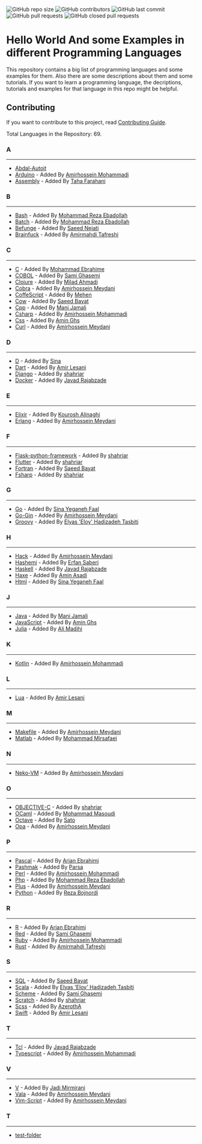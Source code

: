 <p>
<img alt="GitHub repo size" src="https://img.shields.io/github/repo-size/BlackIQ/Hello-World">
<img alt="GitHub contributors" src="https://img.shields.io/github/contributors/BlackIQ/Hello-World">
<img alt="GitHub last commit" src="https://img.shields.io/github/last-commit/BlackIQ/Hello-World">
<img alt="GitHub pull requests" src="https://img.shields.io/github/issues-pr/BlackIQ/Hello-World">
<img alt="GitHub closed pull requests" src="https://img.shields.io/github/issues-pr-closed/BlackIQ/Hello-World">
</p>

# Hello World And some Examples in different Programming Languages

This repository contains a big list of programming languages and some examples for them. Also there are some descriptions about them and some tutorials. If you want to learn a programming language, the decriptions, tutorials and examples for that language in this repo might be helpful.

## Contributing
If you want to contribute to this project, read [Contributing Guide](CONTRIBUTING.md).

Total Languages in the Repository: 69.


### A

---

- [Abdal-Autoit](/Abdal-Autoit)
- [Arduino](/Arduino) - Added By [Amirhossein Mohammadi](https://github.com/BlackIQ)
- [Assembly](/Assembly) - Added By [Taha Farahani](https://github.com/tahacodes)


### B

---

- [Bash](/Bash) - Added By [Mohammad Reza Ebadollah](https://github.com/ebad84)
- [Batch](/Batch) - Added By [Mohammad Reza Ebadollah](https://github.com/ebad84)
- [Befunge](/Befunge) - Added By [Saeed Nejati](https://github.com/saeednj)
- [Brainfuck](/Brainfuck) - Added By [Amirmahdi Tafreshi](https://github.com/mr-tafreshi)


### C

---

- [C](/C) - Added By [Mohammad Ebrahime](https://github.com/moheb2000)
- [COBOL](/COBOL) - Added By [Sami Ghasemi](https://github.com/sami2020pro)
- [Clojure](/Clojure) - Added By [Milad Ahmadi](https://github.com/Mildroid)
- [Cobra](/Cobra) - Added By [Amirhossein Meydani](https://github.com/amireshoon)
- [CoffeScript](/CoffeScript) - Added By [Mehen](https://github.com/mehanalavimajd)
- [Cow](/Cow) - Added By [Saeed Bayat](https://github.com/01shadowalker01)
- [Cpp](/Cpp) - Added By [Mani Jamali](https://github.com/manijamali2003)
- [Csharp](/Csharp) - Added By [Amirhossein Mohammadi](https://github.com/BlackIQ)
- [Css](/Css) - Added By [Amin Ghs](https://github.com/aminghs)
- [Curl](/Curl) - Added By [Amirhossein Meydani](https://github.com/amireshoon)


### D

---

- [D](/D) - Added By [Sina](https://github.com/sina-devel)
- [Dart](/Dart) - Added By [Amir Lesani](https://github.com/xenups)
- [Django](/Django) - Added By [shahriar](https://github.com/shahriaarrr)
- [Docker](/Docker) - Added By [Javad Rajabzade](https://github.com/Ja7adR)


### E

---

- [Elixir](/Elixir) - Added By [Kourosh Alinaghi](https://github.com/KouroshAlinaghi)
- [Erlang](/Erlang) - Added By [Amirhossein Meydani](https://github.com/amireshoon)


### F

---

- [Flask-python-framework](/Flask-python-framework) - Added By [shahriar](https://github.com/shahriaarrr)
- [Flutter](/Flutter) - Added By [shahriar](https://github.com/shahriaarrr)
- [Fortran](/Fortran) - Added By [Saeed Bayat](https://github.com/01shadowalker01)
- [Fsharp](/Fsharp) - Added By [shahriar](https://github.com/shahriaarrr)


### G

---

- [Go](/Go) - Added By [Sina Yeganeh Faal](https://github.com/SinaYeganeh0-0)
- [Go-Gin](/Go-Gin) - Added By [Amirhossein Meydani](https://github.com/amireshoon)
- [Groovy](/Groovy) - Added By [Elyas 'Eloy' Hadizadeh Tasbiti](https://github.com/elyashadizadeh)


### H

---

- [Hack](/Hack) - Added By [Amirhossein Meydani](https://github.com/amireshoon)
- [Hashemi](/Hashemi) - Added By [Erfan Saberi](https://github.com/erfansaberi)
- [Haskell](/Haskell) - Added By [Javad Rajabzade](https://github.com/Ja7adR)
- [Haxe](/Haxe) - Added By [Amin Asadi](https://github.com/aminasadiam)
- [Html](/Html) - Added By [Sina Yeganeh Faal](https://github.com/SinaYeganeh0-0)


### J

---

- [Java](/Java) - Added By [Mani Jamali](https://github.com/manijamali2003)
- [JavaScript](/JavaScript) - Added By [Amin Ghs](https://github.com/aminghs)
- [Julia](/Julia) - Added By [Ali Madihi](https://github.com/mrunderline)


### K

---

- [Kotlin](/Kotlin) - Added By [Amirhossein Mohammadi](https://github.com/BlackIQ)


### L

---

- [Lua](/Lua) - Added By [Amir Lesani](https://github.com/xenups)


### M

---

- [Makefile](/Makefile) - Added By [Amirhossein Meydani](https://github.com/amireshoon)
- [Matlab](/Matlab) - Added By [Mohammad Mirsafaei](https://github.com/MohammadMirsafaei)


### N

---

- [Neko-VM](/Neko-VM) - Added By [Amirhossein Meydani](https://github.com/amireshoon)


### O

---

- [OBJECTIVE-C](/OBJECTIVE-C) - Added By [shahriar](https://github.com/shahriaarrr)
- [OCaml](/OCaml) - Added By [Mohammad Masoudi](https://github.com/mmasoudih)
- [Octave](/Octave) - Added By [Sato](https://github.com/satocoder)
- [Opa](/Opa) - Added By [Amirhossein Meydani](https://github.com/amireshoon)


### P

---

- [Pascal](/Pascal) - Added By [Arian Ebrahimi](https://github.com/ribrea)
- [Pashmak](/Pashmak) - Added By [Parsa](https://github.com/pashmaklang)
- [Perl](/Perl) - Added By [Amirhossein Mohammadi](https://github.com/BlackIQ)
- [Php](/Php) - Added By [Mohammad Reza Ebadollah](https://github.com/ebad84)
- [Plus](/Plus) - Added By [Amirhossein Meydani](https://github.com/amireshoon)
- [Python](/Python) - Added By [Reza Bojnordi](https://github.com/rezabojnordi)


### R

---

- [R](/R) - Added By [Arian Ebrahimi](https://github.com/ribrea)
- [Red](/Red) - Added By [Sami Ghasemi](https://github.com/sami2020pro)
- [Ruby](/Ruby) - Added By [Amirhossein Mohammadi](https://github.com/BlackIQ)
- [Rust](/Rust) - Added By [Amirmahdi Tafreshi](https://github.com/mr-tafreshi)


### S

---

- [SQL](/SQL) - Added By [Saeed Bayat](https://github.com/01shadowalker01)
- [Scala](/Scala) - Added By [Elyas 'Eloy' Hadizadeh Tasbiti](https://github.com/elyashadizadeh)
- [Scheme](/Scheme) - Added By [Sami Ghasemi](https://github.com/sami2020pro)
- [Scratch](/Scratch) - Added By [shahriar](https://github.com/shahriaarrr)
- [Scss](/Scss) - Added By [AzerothA](https://github.com/AzerothA)
- [Swift](/Swift) - Added By [Amir Lesani](https://github.com/xenups)


### T

---

- [Tcl](/Tcl) - Added By [Javad Rajabzade](https://github.com/Ja7adR)
- [Typescript](/Typescript) - Added By [Amirhossein Mohammadi](https://github.com/BlackIQ)


### V

---

- [V](/V) - Added By [Jadi Mirmirani](https://github.com/jadijadi)
- [Vala](/Vala) - Added By [Amirhossein Meydani](https://github.com/amireshoon)
- [Vim-Script](/Vim-Script) - Added By [Amirhossein Meydani](https://github.com/amireshoon)


### T

---

- [test-folder](/test-folder)
